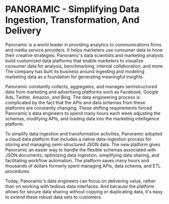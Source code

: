 # PANORAMIC - Simplifying Data Ingestion, Transformation, And Delivery

Panoramic is a world leader in providing analytics to communications firms and media service providers. It helps marketers use consumer data to hone their creative strategies. Panoramic's data scientists and marketing analysts build customized data platforms that enable marketers to visualize consumer data for analysis, benchmarking, internal collaboration, and more. The company has built its business around ingesting and modeling marketing data as a foundation for generating meaningful insights.

Panoramic constantly collects, aggregates, and manages semistructured data from marketing and advertising platforms such as Facebook, Google Ads, Twitter, Amazon, and Bing. The data engineering process is complicated by the fact that the APIs and data schemas from these platforms are constantly changing. These shifting requirements forced Panoramic's data engineers to spend many hours each week adjusting the schemas, modifying APIs, and loading data into the marketing intelligence platform.

To simplify data ingestion and transformation activities, Panoramic adopted a cloud data platform that includes a native data-ingestion process for storing and managing semi-structured JSON data. The new platform gives Panoramic an easier way to handle the flexible schemas associated with JSON documents, optimizing data ingestion, simplifying data sharing, and facilitating workflow automation. The platform saves many hours and thousands of dollars formerly spent managing APIs, data schema, and ETL procedures.

Today, Panoramic's data engineers can focus on delivering value, rather than on working with tedious data interfaces. And because the platform allows for secure data sharing without copying or duplicating data, it's easy to extend these robust data sets to customers.
